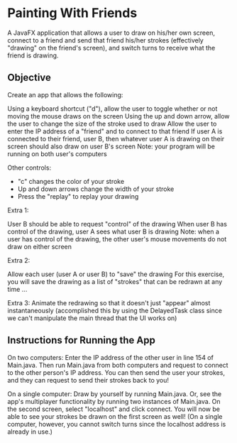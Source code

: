 Painting With Friends
=====================

A JavaFX application that allows a user to draw on his/her own screen, connect to a friend and send that friend his/her strokes (effectively "drawing" on the friend's screen), and switch turns to receive what the friend is drawing.

Objective
---------

Create an app that allows the following:

Using a keyboard shortcut ("d"), allow the user to toggle whether or not moving the mouse draws on the screen
Using the up and down arrow, allow the user to change the size of the stroke used to draw
Allow the user to enter the IP address of a "friend" and to connect to that friend
If user A is connected to their friend, user B, then whatever user A is drawing on their screen should also draw on user B's screen
Note: your program will be running on both user's computers

Other controls:
* "c" changes the color of your stroke
* Up and down arrows change the width of your stroke
* Press the "replay" to replay your drawing

Extra 1:

User B should be able to request "control" of the drawing
When user B has control of the drawing, user A sees what user B is drawing
Note: when a user has control of the drawing, the other user's mouse movements do not draw on either screen

Extra 2:

Allow each user (user A or user B) to "save" the drawing
For this exercise, you will save the drawing as a list of "strokes" that can be redrawn at any time ...

Extra 3:
Animate the redrawing so that it doesn't just "appear" almost instantaneously (accomplished this by using the DelayedTask class since we can't manipulate the main thread that the UI works on)

Instructions for Running the App
--------------------------------

On two computers: Enter the IP address of the other user in line 154 of Main.java. Then run Main.java from both computers and request to connect to the other person's IP address. You can then send the user your strokes, and they can request to send their strokes back to you!

On a single computer: Draw by yourself by running Main.java. Or, see the app's multiplayer functionality by running two instances of Main.java. On the second screen, select "localhost" and click connect. You will now be able to see your strokes be drawn on the first screen as well! (On a single computer, however, you cannot switch turns since the localhost address is already in use.)